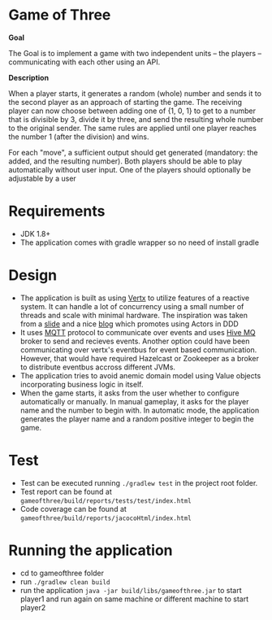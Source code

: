 # Game of Three

**Goal**

The Goal is to implement a game with two independent units – the players – communicating with each other using an API.

**Description**

When a player starts, it generates a random (whole) number and sends it to the second player as an approach of starting the game. The receiving player can now choose between adding one of {­1, 0, 1} to get to a number that is divisible by 3, divide it by three, and send the resulting whole number to the original sender. The same rules are applied until one player reaches the number 1 (after the division) and wins.

For each "move", a sufficient output should get generated (mandatory: the added, and the resulting number). Both players should be able to play automatically without user input. One of the players should optionally be adjustable by a user

# Requirements 
* JDK 1.8+
* The application comes with gradle wrapper so no need of install gradle

# Design
* The application is built as using [Vertx](https://vertx.io/) to utilize features of a reactive system. It can handle a lot of concurrency using a small number of threads and scale with minimal hardware. The inspiration was taken from a [slide](https://www.slideshare.net/codepitbull/ddd-and-reactive-frameworks) and a nice [blog](https://www.lightbend.com/blog/using-the-actor-model-with-domain-driven-design-ddd-in-reactive-systems-with-vaughn-vernon) which promotes using Actors in DDD
* It uses [MQTT](http://mqtt.org/) protocol to communicate over events and uses [Hive MQ](https://www.hivemq.com/public-mqtt-broker/) broker to send and recieves events. Another option could have been communicating over vertx's eventbus for event based communication. However, that would have required Hazelcast or Zookeeper as a broker to distribute eventbus accross different JVMs.
* The application tries to avoid anemic domain model using Value objects incorporating business logic in itself.
* When the game starts, it asks from the user whether to configure automatically or manually. In manual gameplay, it asks for the player name and the number to begin with. In automatic mode, the application generates the player name and a random positive integer to begin the game.


# Test
* Test can be executed running `./gradlew test` in the project root folder.
* Test report can be found at `gameofthree/build/reports/tests/test/index.html`
* Code coverage can be found at `gameofthree/build/reports/jacocoHtml/index.html`

# Running the application
* cd to gameofthree folder
* run `./gradlew clean build`
* run the application `java -jar build/libs/gameofthree.jar` to start player1 and run again on same machine or different machine to start player2


